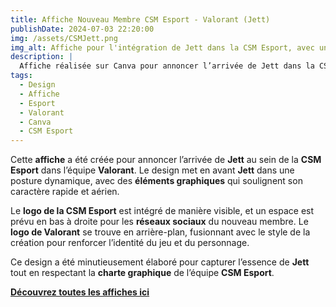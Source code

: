 ```yaml
---  
title: Affiche Nouveau Membre CSM Esport - Valorant (Jett)  
publishDate: 2024-07-03 22:20:00  
img: /assets/CSMJett.png  
img_alt: Affiche pour l'intégration de Jett dans la CSM Esport, avec une ambiance dynamique et des éléments graphiques adaptés à son personnage de Valorant.  
description: |  
  Affiche réalisée sur Canva pour annoncer l’arrivée de Jett dans la CSM Esport, avec un design énergique qui met en avant son caractère vif et son univers dans Valorant.  
tags:  
  - Design  
  - Affiche  
  - Esport  
  - Valorant  
  - Canva  
  - CSM Esport  
---  
```


Cette **affiche** a été créée pour annoncer l’arrivée de **Jett** au sein de la **CSM Esport** dans l’équipe **Valorant**. Le design met en avant **Jett** dans une posture dynamique, avec des **éléments graphiques** qui soulignent son caractère rapide et aérien.  

Le **logo de la CSM Esport** est intégré de manière visible, et un espace est prévu en bas à droite pour les **réseaux sociaux** du nouveau membre. Le **logo de Valorant** se trouve en arrière-plan, fusionnant avec le style de la création pour renforcer l’identité du jeu et du personnage.  

Ce design a été minutieusement élaboré pour capturer l’essence de **Jett** tout en respectant la **charte graphique** de l’équipe **CSM Esport**.  

**[Découvrez toutes les affiches ici](/public/components/CSMRoster.pdf)**  
